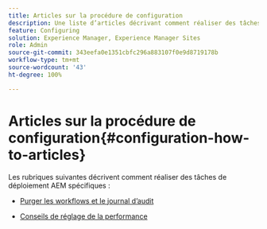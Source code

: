 ```yaml
---
title: Articles sur la procédure de configuration
description: Une liste d’articles décrivant comment réaliser des tâches de déploiement spécifiques dans AEM.
feature: Configuring
solution: Experience Manager, Experience Manager Sites
role: Admin
source-git-commit: 343eefa0e1351cbfc296a883107f0e9d8719178b
workflow-type: tm+mt
source-wordcount: '43'
ht-degree: 100%

---
```


# Articles sur la procédure de configuration{#configuration-how-to-articles}

Les rubriques suivantes décrivent comment réaliser des tâches de déploiement AEM spécifiques :

<!--
* [How to Use the Log Viewer](https://helpx.adobe.com/experience-manager/kb/logsviewer.html)
-->

* [Purger les workflows et le journal d’audit](https://experienceleague.adobe.com/fr/docs/experience-cloud-kcs/kbarticles/ka-24590)

* [Conseils de réglage de la performance](/help/sites-deploying/configuring-performance.md)

<!--
* [How to Remove Features From the Welcome Screen](/help/sites-developing/customizing-the-welcome-console.md)

* [How to Turn Off the Location Tracker Feature](https://helpx.adobe.com/experience-manager/kb/turn-off-geolocation.html)
-->
